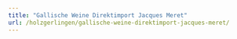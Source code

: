 ```yaml
---
title: "Gallische Weine Direktimport Jacques Meret"
url: /holzgerlingen/gallische-weine-direktimport-jacques-meret/
---
```

